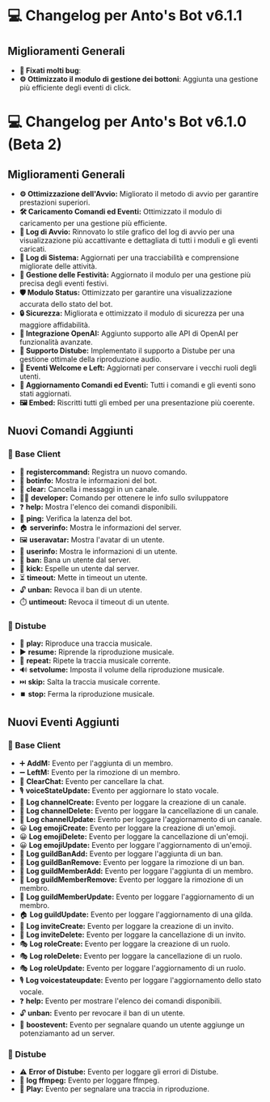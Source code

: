 # 💻 Changelog per Anto's Bot v6.1.1

## Miglioramenti Generali
- **🐛 Fixati molti bug**: 
- **⚙️ Ottimizzato il modulo di gestione dei bottoni**: Aggiunta una gestione più efficiente degli eventi di click.


# 💻 Changelog per Anto's Bot v6.1.0 (Beta 2)

## Miglioramenti Generali

- **⚙️ Ottimizzazione dell'Avvio:** Migliorato il metodo di avvio per garantire prestazioni superiori.
- **🛠️ Caricamento Comandi ed Eventi:** Ottimizzato il modulo di caricamento per una gestione più efficiente.
- **🎨 Log di Avvio:** Rinnovato lo stile grafico del log di avvio per una visualizzazione più accattivante e dettagliata di tutti i moduli e gli eventi caricati.
- **📝 Log di Sistema:** Aggiornati per una tracciabilità e comprensione migliorate delle attività.
- **🎉 Gestione delle Festività:** Aggiornato il modulo per una gestione più precisa degli eventi festivi.
- **🛡️ Modulo Status:** Ottimizzato per garantire una visualizzazione accurata dello stato del bot.
- **🔒 Sicurezza:** Migliorata e ottimizzato il modulo di sicurezza per una maggiore affidabilità.
- **🤖 Integrazione OpenAI:** Aggiunto supporto alle API di OpenAI per funzionalità avanzate.
- **🎵 Supporto Distube:** Implementato il supporto a Distube per una gestione ottimale della riproduzione audio.
- **👋 Eventi Welcome e Left:** Aggiornati per conservare i vecchi ruoli degli utenti.
- **🔄 Aggiornamento Comandi ed Eventi:** Tutti i comandi e gli eventi sono stati aggiornati.
- **🖼️ Embed:** Riscritti tutti gli embed per una presentazione più coerente.

## Nuovi Comandi Aggiunti

### 🤖 Base Client

- 📜 **registercommand:** Registra un nuovo comando.
- 🤖 **botinfo:** Mostra le informazioni del bot.
- 🧹 **clear:** Cancella i messaggi in un canale.
- 👨‍💻 **developer:** Comando per ottenere le info sullo sviluppatore
- ❓ **help:** Mostra l'elenco dei comandi disponibili.
- 🏓 **ping:** Verifica la latenza del bot.
- 🏠 **serverinfo:** Mostra le informazioni del server.
- 🖼️ **useravatar:** Mostra l'avatar di un utente.
- 👤 **userinfo:** Mostra le informazioni di un utente.
- 🔨 **ban:** Bana un utente dal server.
- 👢 **kick:** Espelle un utente dal server.
- ⏳ **timeout:** Mette in timeout un utente.
- 🔓 **unban:** Revoca il ban di un utente.
- ⏱️ **untimeout:** Revoca il timeout di un utente.

### 🎵 Distube

- 🎵 **play:** Riproduce una traccia musicale.
- ▶️ **resume:** Riprende la riproduzione musicale.
- 🔁 **repeat:** Ripete la traccia musicale corrente.
- 🔊 **setvolume:** Imposta il volume della riproduzione musicale.
- ⏭️ **skip:** Salta la traccia musicale corrente.
- ⏹️ **stop:** Ferma la riproduzione musicale.

## Nuovi Eventi Aggiunti

### 🤖 Base Client

- ➕ **AddM:** Evento per l'aggiunta di un membro.
- ➖ **LeftM:** Evento per la rimozione di un membro.
- 🧹 **ClearChat:** Evento per cancellare la chat.
- 🎙️ **voiceStateUpdate:** Evento per aggiornare lo stato vocale.
- 📢 **Log channelCreate:** Evento per loggare la creazione di un canale.
- 📢 **Log channelDelete:** Evento per loggare la cancellazione di un canale.
- 📢 **Log channelUpdate:** Evento per loggare l'aggiornamento di un canale.
- 😀 **Log emojiCreate:** Evento per loggare la creazione di un'emoji.
- 😀 **Log emojiDelete:** Evento per loggare la cancellazione di un'emoji.
- 😀 **Log emojiUpdate:** Evento per loggare l'aggiornamento di un'emoji.
- 🔨 **Log guildBanAdd:** Evento per loggare l'aggiunta di un ban.
- 🔨 **Log guildBanRemove:** Evento per loggare la rimozione di un ban.
- 👥 **Log guildMemberAdd:** Evento per loggare l'aggiunta di un membro.
- 👥 **Log guildMemberRemove:** Evento per loggare la rimozione di un membro.
- 👥 **Log guildMemberUpdate:** Evento per loggare l'aggiornamento di un membro.
- 🏠 **Log guildUpdate:** Evento per loggare l'aggiornamento di una gilda.
- 🔗 **Log inviteCreate:** Evento per loggare la creazione di un invito.
- 🔗 **Log inviteDelete:** Evento per loggare la cancellazione di un invito.
- 🎭 **Log roleCreate:** Evento per loggare la creazione di un ruolo.
- 🎭 **Log roleDelete:** Evento per loggare la cancellazione di un ruolo.
- 🎭 **Log roleUpdate:** Evento per loggare l'aggiornamento di un ruolo.
- 🎙️ **Log voicestateupdate:** Evento per loggare l'aggiornamento dello stato vocale.
- ❓ **help:** Evento per mostrare l'elenco dei comandi disponibili.
- 🔓 **unban:** Evento per revocare il ban di un utente.
- 💎 **boostevent:** Evento per segnalare quando un utente aggiunge un potenziamanto ad un server.

### 🎵 Distube

- ⚠️ **Error of Distube:** Evento per loggare gli errori di Distube.
- 📄 **log ffmpeg:** Evento per loggare ffmpeg.
- 🎵 **Play:** Evento per segnalare una traccia in riproduzione.
